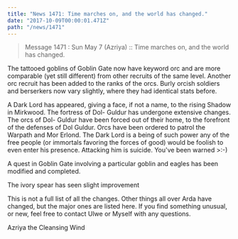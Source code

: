 ```yaml
---
title: "News 1471: Time marches on, and the world has changed."
date: "2017-10-09T00:00:01.471Z"
path: "/news/1471"
---
```


> Message 1471 : Sun May  7 (Azriya)     :: Time marches on, and the world has changed.

The tattooed goblins of Goblin Gate now have keyword orc
and are more comparable (yet still different) from other
recruits of the same level.  Another orc recruit has been
added to the ranks of the orcs.  Burly orcish soldiers
and berserkers now vary slightly, where they had
identical stats before.

A Dark Lord has appeared, giving a face, if not a name,
to the rising Shadow in Mirkwood.  The fortress of Dol-
Guldur has undergone extensive changes. The orcs of Dol-
Guldur have been forced out of their home, to the
forefront of the defenses of Dol Guldur.   Orcs have been
ordered to patrol the Warpath and Mor Erlond.  The Dark
Lord is a being of such power any of the free people (or
immortals favoring the forces of good) would be foolish
to even enter his presence.  Attacking him is suicide.
You've been warned >:-)

A quest in Goblin Gate involving a particular goblin
and eagles has been modified and completed.



The ivory spear has seen slight improvement

This is not a full list of all the changes.  Other things
all over Arda have changed, but the major ones are listed
here.  If you find something unusual, or new, feel free to
contact Ulwe or Myself with any questions.

Azriya the Cleansing Wind